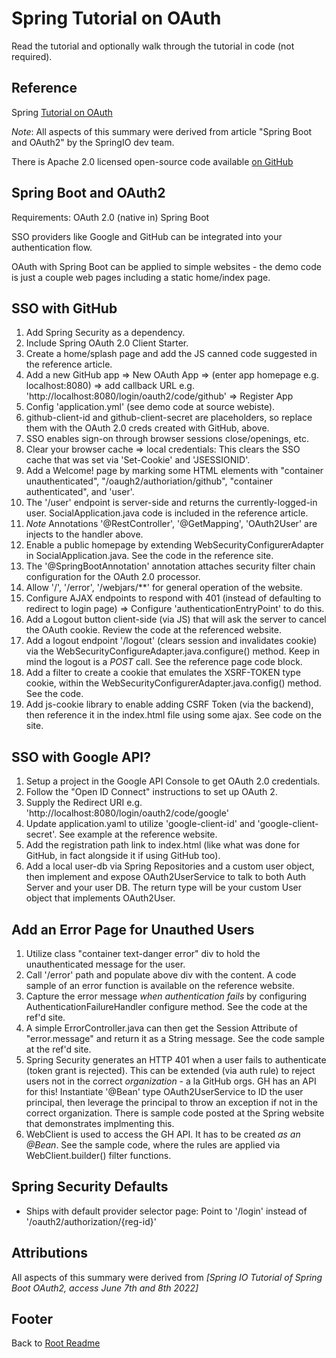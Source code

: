 # Spring Tutorial on OAuth

Read the tutorial and optionally walk through the tutorial in code (not required).

## Reference

Spring [Tutorial on OAuth](https://spring.io/guides/tutorials/spring-boot-oauth2/)

*Note*: All aspects of this summary were derived from article "Spring Boot and OAuth2" by the SpringIO dev team.

There is Apache 2.0 licensed open-source code available [on GitHub](https://github.com/spring-guides/tut-spring-boot-oauth2)  

## Spring Boot and OAuth2

Requirements: OAuth 2.0 (native in) Spring Boot

SSO providers like Google and GitHub can be integrated into your authentication flow.

OAuth with Spring Boot can be applied to simple websites - the demo code is just a couple web pages including a static home/index page.

## SSO with GitHub

1. Add Spring Security as a dependency.
1. Include Spring OAuth 2.0 Client Starter.
1. Create a home/splash page and add the JS canned code suggested in the reference article.
1. Add a new GitHub app => New OAuth App => (enter app homepage e.g. localhost:8080) => add callback URL e.g. 'http://localhost:8080/login/oauth2/code/github' => Register App
1. Config 'application.yml' (see demo code at source webiste).
1. github-client-id and github-client-secret are placeholders, so replace them with the OAuth 2.0 creds created with GitHub, above.
1. SSO enables sign-on through browser sessions close/openings, etc.
1. Clear your browser cache => local credentials: This clears the SSO cache that was set via 'Set-Cookie' and 'JSESSIONID'.
1. Add a Welcome! page by marking some HTML elements with "container unauthenticated", "/oaugh2/authoriation/github", "container authenticated", and 'user'.
1. The '/user' endpoint is server-side and returns the currently-logged-in user. SocialApplication.java code is included in the reference article.
1. *Note* Annotations '@RestController', '@GetMapping', 'OAuth2User' are injects to the handler above.
1. Enable a public homepage by extending WebSecurityConfigurerAdapter in SocialApplication.java. See the code in the reference site.
1. The '@SpringBootAnnotation' annotation attaches security filter chain configuration for the OAuth 2.0 processor.
1. Allow '/', '/error', '/webjars/**' for general operation of the website.
1. Configure AJAX endpoints to respond with 401 (instead of defaulting to redirect to login page) => Configure 'authenticationEntryPoint' to do this.
1. Add a Logout button client-side (via JS) that will ask the server to cancel the OAuth cookie. Review the code at the referenced website.
1. Add a logout endpoint '/logout' (clears session and invalidates cookie) via the WebSecurityConfigureAdapter.java.configure() method. Keep in mind the logout is a *POST* call. See the reference page code block.
1. Add a filter to create a cookie that emulates the XSRF-TOKEN type cookie, within the WebSecurityConfigurerAdapter.java.config() method. See the code.
1. Add js-cookie library to enable adding CSRF Token (via the backend), then reference it in the index.html file using some ajax. See code on the site.

## SSO with Google API?

1. Setup a project in the Google API Console to get OAuth 2.0 credentials.
1. Follow the "Open ID Connect" instructions to set up OAuth 2.
1. Supply the Redirect URI e.g. 'http://localhost:8080/login/oauth2/code/google'
1. Update application.yaml to utilize 'google-client-id' and 'google-client-secret'. See example at the reference website.
1. Add the registration path link to index.html (like what was done for GitHub, in fact alongside it if using GitHub too).
1. Add a local user-db via Spring Repositories and a custom user object, then implement and expose OAuth2UserService to talk to both Auth Server and your user DB. The return type will be your custom User object that implements OAuth2User.

## Add an Error Page for Unauthed Users

1. Utilize class "container text-danger error" div to hold the unauthenticated message for the user.
1. Call '/error' path and populate above div with the content. A code sample of an error function is available on the reference website.
1. Capture the error message *when authentication fails* by configuring AuthenticationFailureHandler configure method. See the code at the ref'd site.
1. A simple ErrorController.java can then get the Session Attribute of "error.message" and return it as a String message. See the code sample at the ref'd site.
1. Spring Security generates an HTTP 401 when a user fails to authenticate (token grant is rejected). This can be extended (via auth rule) to reject users not in the correct *organization* - a la GitHub orgs. GH has an API for this! Instantiate '@Bean' type OAuth2UserService to ID the user principal, then leverage the principal to throw an exception if not in the correct organization. There is sample code posted at the Spring website that demonstrates implmenting this.
1. WebClient is used to access the GH API. It has to be created *as an @Bean*. See the sample code, where the rules are applied via WebClient.builder() filter functions.

## Spring Security Defaults

- Ships with default provider selector page: Point to '/login' instead of '/oauth2/authorization/{reg-id}'

## Attributions

All aspects of this summary were derived from *[Spring IO Tutorial of Spring Boot OAuth2, access June 7th and 8th 2022]*

## Footer

Back to [Root Readme](../README.md)
